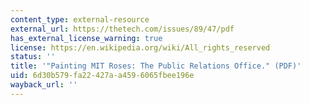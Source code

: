 ```yaml
---
content_type: external-resource
external_url: https://thetech.com/issues/89/47/pdf
has_external_license_warning: true
license: https://en.wikipedia.org/wiki/All_rights_reserved
status: ''
title: '"Painting MIT Roses: The Public Relations Office." (PDF)'
uid: 6d30b579-fa22-427a-a459-6065fbee196e
wayback_url: ''
---
```

